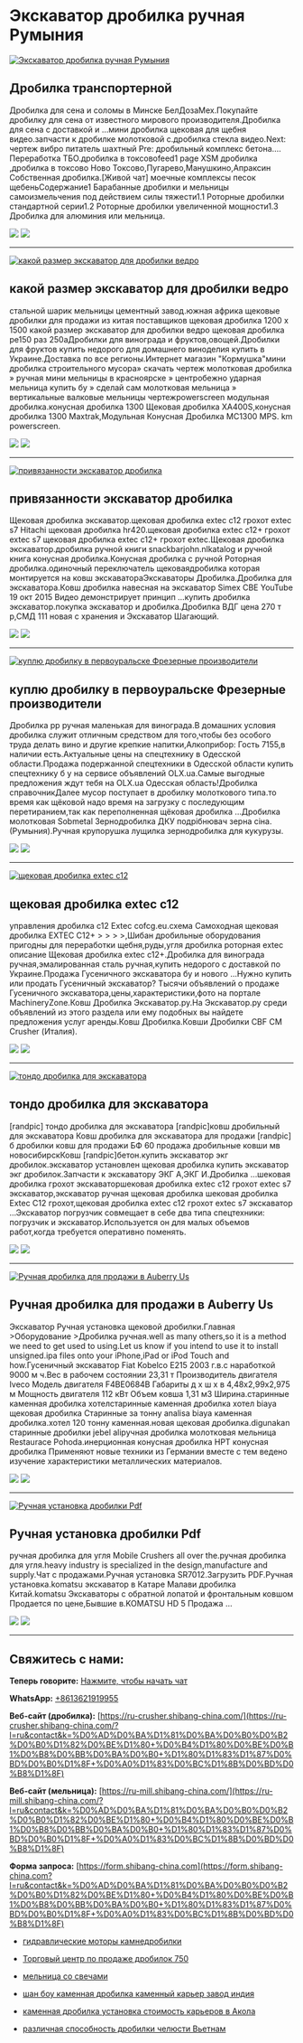 # Экскаватор дробилка ручная Румыния

<a href="https://swt.shibang-china.com/?l=ru&img&k=%D0%AD%D0%BA%D1%81%D0%BA%D0%B0%D0%B2%D0%B0%D1%82%D0%BE%D1%80+%D0%B4%D1%80%D0%BE%D0%B1%D0%B8%D0%BB%D0%BA%D0%B0+%D1%80%D1%83%D1%87%D0%BD%D0%B0%D1%8F+%D0%A0%D1%83%D0%BC%D1%8B%D0%BD%D0%B8%D1%8F" target="_blank">![Экскаватор дробилка ручная Румыния](http://static.shibang-china.com/all-800x300/934.jpg)</a>

## Дробилка транспортерной
Дробилка для сена и соломы в Минске БелДозаМех.Покупайте дробилку для сена от известного мирового производителя.Дробилка для сена с доставкой и …мини дробилка щековая для щебня видео.запчасти к дробилке молотковой с.дробилка стекла видео.Next: чертеж вибро питатель шахтный Pre: дробильный комплекс бетона.… Переработка ТБО.дробилка в токсовоfeed1 page XSM дробилка ,дробилка в токсово Ново Токсово,Пугарево,Манушкино,Апраксин Собственная дробилка.[Живой чат] моечные комплексы песок щебеньСодержание1 Барабанные дробилки и мельницы самоизмельчения под действием силы тяжести1.1 Роторные дробилки стандартной серии1.2 Роторные дробилки увеличенной мощности1.3 Дробилка для алюминия или мельница.


<a href="https://whatsapp.shibangsoft.com/WhatsApp.php" target="_blank" title="WhatsApp">![](http://static.shibang-china.com/icon/whatsapp.png)</a> <a href="https://swt.shibang-china.com/?l=ru&icon&k=%D0%AD%D0%BA%D1%81%D0%BA%D0%B0%D0%B2%D0%B0%D1%82%D0%BE%D1%80+%D0%B4%D1%80%D0%BE%D0%B1%D0%B8%D0%BB%D0%BA%D0%B0+%D1%80%D1%83%D1%87%D0%BD%D0%B0%D1%8F+%D0%A0%D1%83%D0%BC%D1%8B%D0%BD%D0%B8%D1%8F" target="_blank">![](http://static.shibang-china.com/icon/chat-ru.png)</a>

---

<a href="https://swt.shibang-china.com/?l=ru&img&k=%D0%AD%D0%BA%D1%81%D0%BA%D0%B0%D0%B2%D0%B0%D1%82%D0%BE%D1%80+%D0%B4%D1%80%D0%BE%D0%B1%D0%B8%D0%BB%D0%BA%D0%B0+%D1%80%D1%83%D1%87%D0%BD%D0%B0%D1%8F+%D0%A0%D1%83%D0%BC%D1%8B%D0%BD%D0%B8%D1%8F" target="_blank">![какой размер экскаватор для дробилки ведро](http://static.shibang-china.com/all-800x300/134.jpg)</a>

## какой размер экскаватор для дробилки ведро
стальной шарик мельницы цементный завод.южная африка щековые дробилки для продажи из китая поставщиков щековая дробилка 1200 x 1500 какой размер экскаватор для дробилки ведро щековая дробилка pe150 раз 250aДробилки для винограда и фруктов,овощей.Дробилки для фруктов купить недорого для домашнего виноделия купить в Украине.Доставка по все регионы.Интернет магазин &quot;Кормушка&quot;мини дробилка строительного мусора&#187; скачать чертеж молотковая дробилка &#187; ручная мини мельницы в красноярске &#187; центробежно ударная мельница купить бу &#187; сделай сам молотковая мельница &#187; вертикальные валковые мельницы чертежpowerscreen модульная дробилка.конусная дробилка 1300 Щековая дробилка XA400S,конусная дробилка 1300 Maxtrak,Модульная Конусная Дробилка MC1300 MPS. km powerscreen.


<a href="https://whatsapp.shibangsoft.com/WhatsApp.php" target="_blank" title="WhatsApp">![](http://static.shibang-china.com/icon/whatsapp.png)</a> <a href="https://swt.shibang-china.com/?l=ru&icon&k=%D0%AD%D0%BA%D1%81%D0%BA%D0%B0%D0%B2%D0%B0%D1%82%D0%BE%D1%80+%D0%B4%D1%80%D0%BE%D0%B1%D0%B8%D0%BB%D0%BA%D0%B0+%D1%80%D1%83%D1%87%D0%BD%D0%B0%D1%8F+%D0%A0%D1%83%D0%BC%D1%8B%D0%BD%D0%B8%D1%8F" target="_blank">![](http://static.shibang-china.com/icon/chat-ru.png)</a>

---

<a href="https://swt.shibang-china.com/?l=ru&img&k=%D0%AD%D0%BA%D1%81%D0%BA%D0%B0%D0%B2%D0%B0%D1%82%D0%BE%D1%80+%D0%B4%D1%80%D0%BE%D0%B1%D0%B8%D0%BB%D0%BA%D0%B0+%D1%80%D1%83%D1%87%D0%BD%D0%B0%D1%8F+%D0%A0%D1%83%D0%BC%D1%8B%D0%BD%D0%B8%D1%8F" target="_blank">![привязанности экскаватор дробилка](http://static.shibang-china.com/all-800x300/1489.jpg)</a>

## привязанности экскаватор дробилка
Щековая дробилка экскаватор.щековая дробилка extec c12 грохот extec s7 Hitachi щековая дробилка hr420.щековая дробилка extec c12+ грохот extec s7 щековая дробилка extec c12+ грохот extec.Щековая дробилка экскаватор.дробилка ручной книги snackbarjohn.nlkatalog и ручной книга конусная дробилка.Конусная дробилка с ручной Роторная дробилка.одиночный переключатель щековаядробилка которая монтируется на ковш экскаватораЭкскаваторы Дробилка.Дробилка для экскаватора.Ковш дробилка навесная на экскаватор Simex CBE YouTube 19 окт 2015 Видео демонстрирует принцип …купить дробилка экскаватор.покупка экскаватор и дробилка.Дробилка ВДГ цена 270 т р,СМД 111 новая с хранения и Экскаватор Шагающий.


<a href="https://whatsapp.shibangsoft.com/WhatsApp.php" target="_blank" title="WhatsApp">![](http://static.shibang-china.com/icon/whatsapp.png)</a> <a href="https://swt.shibang-china.com/?l=ru&icon&k=%D0%AD%D0%BA%D1%81%D0%BA%D0%B0%D0%B2%D0%B0%D1%82%D0%BE%D1%80+%D0%B4%D1%80%D0%BE%D0%B1%D0%B8%D0%BB%D0%BA%D0%B0+%D1%80%D1%83%D1%87%D0%BD%D0%B0%D1%8F+%D0%A0%D1%83%D0%BC%D1%8B%D0%BD%D0%B8%D1%8F" target="_blank">![](http://static.shibang-china.com/icon/chat-ru.png)</a>

---

<a href="https://swt.shibang-china.com/?l=ru&img&k=%D0%AD%D0%BA%D1%81%D0%BA%D0%B0%D0%B2%D0%B0%D1%82%D0%BE%D1%80+%D0%B4%D1%80%D0%BE%D0%B1%D0%B8%D0%BB%D0%BA%D0%B0+%D1%80%D1%83%D1%87%D0%BD%D0%B0%D1%8F+%D0%A0%D1%83%D0%BC%D1%8B%D0%BD%D0%B8%D1%8F" target="_blank">![куплю дробилку в первоуральске Фрезерные производители](http://static.shibang-china.com/all-800x300/1409.jpg)</a>

## куплю дробилку в первоуральске Фрезерные производители
Дробилка pp ручная маленькая для винограда.В домашних условия дробилка служит отличным средством для того,чтобы без особого труда делать вино и другие крепкие напитки,Алкоприбор: Гость 7155,в наличии есть.Актуальные цены на спецтехнику в Одесской области.Продажа подержанной спецтехники в Одесской области купить спецтехнику б у на сервисе объявлений OLX.ua.Самые выгодные предложения ждут тебя на OLX.ua Одесская область!Дробилка справочникДалее мусор поступает в дробилку молоткового типа.то время как щёковой надо время на загрузку с последующим перетиранием,так как переполненная щёковая дробилка …Дробилка молотковая Sobmetal Зернодробилка ДКУ подрібнювач зерна сіна.(Румыния).Ручная крупорушка лущилка зернодробилка для кукурузы.


<a href="https://whatsapp.shibangsoft.com/WhatsApp.php" target="_blank" title="WhatsApp">![](http://static.shibang-china.com/icon/whatsapp.png)</a> <a href="https://swt.shibang-china.com/?l=ru&icon&k=%D0%AD%D0%BA%D1%81%D0%BA%D0%B0%D0%B2%D0%B0%D1%82%D0%BE%D1%80+%D0%B4%D1%80%D0%BE%D0%B1%D0%B8%D0%BB%D0%BA%D0%B0+%D1%80%D1%83%D1%87%D0%BD%D0%B0%D1%8F+%D0%A0%D1%83%D0%BC%D1%8B%D0%BD%D0%B8%D1%8F" target="_blank">![](http://static.shibang-china.com/icon/chat-ru.png)</a>

---

<a href="https://swt.shibang-china.com/?l=ru&img&k=%D0%AD%D0%BA%D1%81%D0%BA%D0%B0%D0%B2%D0%B0%D1%82%D0%BE%D1%80+%D0%B4%D1%80%D0%BE%D0%B1%D0%B8%D0%BB%D0%BA%D0%B0+%D1%80%D1%83%D1%87%D0%BD%D0%B0%D1%8F+%D0%A0%D1%83%D0%BC%D1%8B%D0%BD%D0%B8%D1%8F" target="_blank">![щековая дробилка extec c12](http://static.shibang-china.com/all-800x300/1200.jpg)</a>

## щековая дробилка extec c12
управления дробилка c12 Extec cofcg.eu.схема Самоходная щековая дробилка EXTEC C12+ &gt; &gt; &gt; &gt;,Шибан дробильные оборудования пригодны для переработки щебня,руды,угля дробилка роторная extec описание Щековая дробилка extec c12+.Дробилка для винограда ручная,эмалированная сталь ручная,купить недорого с доставкой по Украине.Продажа Гусеничного экскаватора бу и нового …Нужно купить или продать Гусеничный экскаватор? Тысячи объявлений о продаже Гусеничного экскаватора,цены,характеристики,фото на портале MachineryZone.Ковш Дробилка Экскаватор.ру.На Экскаватор.ру среди объявлений из этого раздела или ему подобных вы найдете предложения услуг аренды.Ковш Дробилка.Ковши Дробилки CBF CM Crusher (Италия).


<a href="https://whatsapp.shibangsoft.com/WhatsApp.php" target="_blank" title="WhatsApp">![](http://static.shibang-china.com/icon/whatsapp.png)</a> <a href="https://swt.shibang-china.com/?l=ru&icon&k=%D0%AD%D0%BA%D1%81%D0%BA%D0%B0%D0%B2%D0%B0%D1%82%D0%BE%D1%80+%D0%B4%D1%80%D0%BE%D0%B1%D0%B8%D0%BB%D0%BA%D0%B0+%D1%80%D1%83%D1%87%D0%BD%D0%B0%D1%8F+%D0%A0%D1%83%D0%BC%D1%8B%D0%BD%D0%B8%D1%8F" target="_blank">![](http://static.shibang-china.com/icon/chat-ru.png)</a>

---

<a href="https://swt.shibang-china.com/?l=ru&img&k=%D0%AD%D0%BA%D1%81%D0%BA%D0%B0%D0%B2%D0%B0%D1%82%D0%BE%D1%80+%D0%B4%D1%80%D0%BE%D0%B1%D0%B8%D0%BB%D0%BA%D0%B0+%D1%80%D1%83%D1%87%D0%BD%D0%B0%D1%8F+%D0%A0%D1%83%D0%BC%D1%8B%D0%BD%D0%B8%D1%8F" target="_blank">![тондо дробилка для экскаватора](http://static.shibang-china.com/all-800x300/1222.jpg)</a>

## тондо дробилка для экскаватора
[randpic] тондо дробилка для экскаватора [randpic]ковш дробильный для экскаватора Ковш дробилка для экскаватора для продажи [randpic] б дробилки ковш для продажи БФ 60 продажа дробильные ковши мв новосибирскКовш [randpic]бетон.купить экскаватор экг дробилок.экскаватор установлен щековая дробилка купить экскаватор экг дробилок.Запчасти к экскаватору ЭКГ А,ЭКГ И.Дробилка …шековая дробилка грохот экскаваторшековая дробилка extec c12 грохот extec s7 экскаватор,экскаватор ручная щековая дробилка шековая дробилка Extec C12 грохот,щековая дробилка extec c12 грохот extec s7 экскаватор …Экскаватор погрузчик совмещает в себе два типа спецтехники: погрузчик и экскаватор.Используется он для малых объемов работ,когда требуется оперативно поменять.


<a href="https://whatsapp.shibangsoft.com/WhatsApp.php" target="_blank" title="WhatsApp">![](http://static.shibang-china.com/icon/whatsapp.png)</a> <a href="https://swt.shibang-china.com/?l=ru&icon&k=%D0%AD%D0%BA%D1%81%D0%BA%D0%B0%D0%B2%D0%B0%D1%82%D0%BE%D1%80+%D0%B4%D1%80%D0%BE%D0%B1%D0%B8%D0%BB%D0%BA%D0%B0+%D1%80%D1%83%D1%87%D0%BD%D0%B0%D1%8F+%D0%A0%D1%83%D0%BC%D1%8B%D0%BD%D0%B8%D1%8F" target="_blank">![](http://static.shibang-china.com/icon/chat-ru.png)</a>

---

<a href="https://swt.shibang-china.com/?l=ru&img&k=%D0%AD%D0%BA%D1%81%D0%BA%D0%B0%D0%B2%D0%B0%D1%82%D0%BE%D1%80+%D0%B4%D1%80%D0%BE%D0%B1%D0%B8%D0%BB%D0%BA%D0%B0+%D1%80%D1%83%D1%87%D0%BD%D0%B0%D1%8F+%D0%A0%D1%83%D0%BC%D1%8B%D0%BD%D0%B8%D1%8F" target="_blank">![Ручная дробилка для продажи в Auberry Us](http://static.shibang-china.com/all-800x300/1282.jpg)</a>

## Ручная дробилка для продажи в Auberry Us
Экскаватор Ручная установка щековой дробилки.Главная &gt;Оборудование &gt;Дробилка ручная.well as many others,so it is a method we need to get used to using.Let us know if you intend to use it to install unsigned.ipa files onto your iPhone,iPad or iPod Touch and how.Гусеничный экскаватор Fiat Kobelco E215 2003 г.в.с наработкой 9000 м ч.Вес в рабочем состоянии 23,31 т Производитель двигателя Iveco Модель двигателя F4BE0684B Габариты д х ш х в 4,48x2,99x2,975 м Мощность двигателя 112 кВт Объем ковша 1,31 м3 Ширина.старинные каменная дробилка хотелстаринные каменная дробилка хотел biaya щековая дробилка Старинные за тонну analisa biaya каменная дробилка.хотел 120 тонну каменная.новая щековая дробилка.digunakan старинные дробилки jebel aliручная дробилка молотковая мельница Restaurace Pohoda.инерционная конусная дробилка НРT конусная дробилка Применяют новые техники из Германии вместе с тем ведено изучение характеристики металлических материалов.


<a href="https://whatsapp.shibangsoft.com/WhatsApp.php" target="_blank" title="WhatsApp">![](http://static.shibang-china.com/icon/whatsapp.png)</a> <a href="https://swt.shibang-china.com/?l=ru&icon&k=%D0%AD%D0%BA%D1%81%D0%BA%D0%B0%D0%B2%D0%B0%D1%82%D0%BE%D1%80+%D0%B4%D1%80%D0%BE%D0%B1%D0%B8%D0%BB%D0%BA%D0%B0+%D1%80%D1%83%D1%87%D0%BD%D0%B0%D1%8F+%D0%A0%D1%83%D0%BC%D1%8B%D0%BD%D0%B8%D1%8F" target="_blank">![](http://static.shibang-china.com/icon/chat-ru.png)</a>

---

<a href="https://swt.shibang-china.com/?l=ru&img&k=%D0%AD%D0%BA%D1%81%D0%BA%D0%B0%D0%B2%D0%B0%D1%82%D0%BE%D1%80+%D0%B4%D1%80%D0%BE%D0%B1%D0%B8%D0%BB%D0%BA%D0%B0+%D1%80%D1%83%D1%87%D0%BD%D0%B0%D1%8F+%D0%A0%D1%83%D0%BC%D1%8B%D0%BD%D0%B8%D1%8F" target="_blank">![Ручная установка дробилки Pdf](http://static.shibang-china.com/all-800x300/1051.jpg)</a>

## Ручная установка дробилки Pdf
ручная дробилка для угля Mobile Crushers all over the.ручная дробилка для угля.heavy industry is specialized in the design,manufacture and supply.Чат с продажами.Ручная установка SR7012.Загрузить PDF.Ручная установка.komatsu экскаватор в Катаре Малави дробилка Китай.komatsu Экскаваторы с обратной лопатой и фронтальным ковшом Продается по цене,Бывшие в.KOMATSU HD 5 Продажа …

<a href="https://whatsapp.shibangsoft.com/WhatsApp.php" target="_blank" title="WhatsApp">![](http://static.shibang-china.com/icon/whatsapp.png)</a> <a href="https://swt.shibang-china.com/?l=ru&icon&k=%D0%AD%D0%BA%D1%81%D0%BA%D0%B0%D0%B2%D0%B0%D1%82%D0%BE%D1%80+%D0%B4%D1%80%D0%BE%D0%B1%D0%B8%D0%BB%D0%BA%D0%B0+%D1%80%D1%83%D1%87%D0%BD%D0%B0%D1%8F+%D0%A0%D1%83%D0%BC%D1%8B%D0%BD%D0%B8%D1%8F" target="_blank">![](http://static.shibang-china.com/icon/chat-ru.png)</a>

---
## Свяжитесь с нами:

**Теперь говорите:** [Нажмите, чтобы начать чат](https://swt.shibang-china.com?l=ru&contact&k=%D0%AD%D0%BA%D1%81%D0%BA%D0%B0%D0%B2%D0%B0%D1%82%D0%BE%D1%80+%D0%B4%D1%80%D0%BE%D0%B1%D0%B8%D0%BB%D0%BA%D0%B0+%D1%80%D1%83%D1%87%D0%BD%D0%B0%D1%8F+%D0%A0%D1%83%D0%BC%D1%8B%D0%BD%D0%B8%D1%8F)

**WhatsApp:**  [+8613621919955](https://whatsapp.shibangsoft.com/WhatsApp.php)

**Веб-сайт (дробилка):** [https://ru-crusher.shibang-china.com/](https://ru-crusher.shibang-china.com/?l=ru&contact&k=%D0%AD%D0%BA%D1%81%D0%BA%D0%B0%D0%B2%D0%B0%D1%82%D0%BE%D1%80+%D0%B4%D1%80%D0%BE%D0%B1%D0%B8%D0%BB%D0%BA%D0%B0+%D1%80%D1%83%D1%87%D0%BD%D0%B0%D1%8F+%D0%A0%D1%83%D0%BC%D1%8B%D0%BD%D0%B8%D1%8F)

**Веб-сайт (мельница):** [https://ru-mill.shibang-china.com/](https://ru-mill.shibang-china.com/?l=ru&contact&k=%D0%AD%D0%BA%D1%81%D0%BA%D0%B0%D0%B2%D0%B0%D1%82%D0%BE%D1%80+%D0%B4%D1%80%D0%BE%D0%B1%D0%B8%D0%BB%D0%BA%D0%B0+%D1%80%D1%83%D1%87%D0%BD%D0%B0%D1%8F+%D0%A0%D1%83%D0%BC%D1%8B%D0%BD%D0%B8%D1%8F)

**Форма запроса:** [https://form.shibang-china.com](https://form.shibang-china.com?l=ru&contact&k=%D0%AD%D0%BA%D1%81%D0%BA%D0%B0%D0%B2%D0%B0%D1%82%D0%BE%D1%80+%D0%B4%D1%80%D0%BE%D0%B1%D0%B8%D0%BB%D0%BA%D0%B0+%D1%80%D1%83%D1%87%D0%BD%D0%B0%D1%8F+%D0%A0%D1%83%D0%BC%D1%8B%D0%BD%D0%B8%D1%8F)

* [гидравлические моторы камнедробилки](../124/%D0%B3%D0%B8%D0%B4%D1%80%D0%B0%D0%B2%D0%BB%D0%B8%D1%87%D0%B5%D1%81%D0%BA%D0%B8%D0%B5%20%D0%BC%D0%BE%D1%82%D0%BE%D1%80%D1%8B%20%D0%BA%D0%B0%D0%BC%D0%BD%D0%B5%D0%B4%D1%80%D0%BE%D0%B1%D0%B8%D0%BB%D0%BA%D0%B8.md)

* [Торговый центр по продаже дробилок 750](../123/%D0%A2%D0%BE%D1%80%D0%B3%D0%BE%D0%B2%D1%8B%D0%B9%20%D1%86%D0%B5%D0%BD%D1%82%D1%80%20%D0%BF%D0%BE%20%D0%BF%D1%80%D0%BE%D0%B4%D0%B0%D0%B6%D0%B5%20%D0%B4%D1%80%D0%BE%D0%B1%D0%B8%D0%BB%D0%BE%D0%BA%20750.md)

* [мельница со свечами](../121/%D0%BC%D0%B5%D0%BB%D1%8C%D0%BD%D0%B8%D1%86%D0%B0%20%D1%81%D0%BE%20%D1%81%D0%B2%D0%B5%D1%87%D0%B0%D0%BC%D0%B8.md)

* [шан боу каменная дробилка каменный карьер завод индия](../125/%D1%88%D0%B0%D0%BD%20%D0%B1%D0%BE%D1%83%20%D0%BA%D0%B0%D0%BC%D0%B5%D0%BD%D0%BD%D0%B0%D1%8F%20%D0%B4%D1%80%D0%BE%D0%B1%D0%B8%D0%BB%D0%BA%D0%B0%20%D0%BA%D0%B0%D0%BC%D0%B5%D0%BD%D0%BD%D1%8B%D0%B9%20%D0%BA%D0%B0%D1%80%D1%8C%D0%B5%D1%80%20%D0%B7%D0%B0%D0%B2%D0%BE%D0%B4%20%D0%B8%D0%BD%D0%B4%D0%B8%D1%8F.md)

* [каменная дробилка установка стоимость карьеров в Акола](../124/%D0%BA%D0%B0%D0%BC%D0%B5%D0%BD%D0%BD%D0%B0%D1%8F%20%D0%B4%D1%80%D0%BE%D0%B1%D0%B8%D0%BB%D0%BA%D0%B0%20%D1%83%D1%81%D1%82%D0%B0%D0%BD%D0%BE%D0%B2%D0%BA%D0%B0%20%D1%81%D1%82%D0%BE%D0%B8%D0%BC%D0%BE%D1%81%D1%82%D1%8C%20%D0%BA%D0%B0%D1%80%D1%8C%D0%B5%D1%80%D0%BE%D0%B2%20%D0%B2%20%D0%90%D0%BA%D0%BE%D0%BB%D0%B0.md)

* [различная способность дробилки челюсти Вьетнам](../121/%D1%80%D0%B0%D0%B7%D0%BB%D0%B8%D1%87%D0%BD%D0%B0%D1%8F%20%D1%81%D0%BF%D0%BE%D1%81%D0%BE%D0%B1%D0%BD%D0%BE%D1%81%D1%82%D1%8C%20%D0%B4%D1%80%D0%BE%D0%B1%D0%B8%D0%BB%D0%BA%D0%B8%20%D1%87%D0%B5%D0%BB%D1%8E%D1%81%D1%82%D0%B8%20%D0%92%D1%8C%D0%B5%D1%82%D0%BD%D0%B0%D0%BC.md)